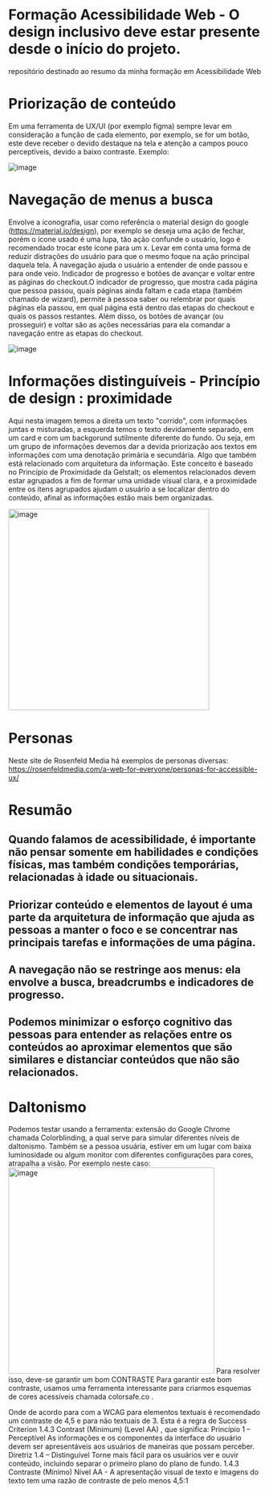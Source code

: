 # Formação Acessibilidade Web - O design inclusivo deve estar presente desde o início do projeto. 
repositório destinado ao resumo da minha formação em Acessibilidade Web

# Priorização de conteúdo
Em uma ferramenta de UX/UI (por exemplo figma) sempre levar em consideração a função de cada elemento, por exemplo, se for um botão, este deve receber o devido destaque na tela e atenção a campos pouco perceptíveis, devido a baixo contraste. Exemplo:

![image](https://user-images.githubusercontent.com/41839566/151076198-c2c99aea-3341-4bb6-9fe1-3a273ea87883.png)


# Navegação de menus a busca 
Envolve a iconografia, usar como referência o material design do google (https://material.io/design), por exemplo se deseja uma ação de fechar, porém o ícone usado é uma lupa, tão ação confunde o usuário, logo é recomendado trocar este ícone para um x. Levar em conta uma forma de reduzir distrações do usuário para que o mesmo foque na ação principal daquela tela. A navegação ajuda o usuário a entender de onde passou e para onde veio. Indicador de progresso e botões de avançar e voltar entre as páginas do checkout.O indicador de progresso, que mostra cada página que pessoa passou, quais páginas ainda faltam e cada etapa (também chamado de wizard), permite à pessoa saber ou relembrar por quais páginas ela passou, em qual página está dentro das etapas do checkout e quais os passos restantes. Além disso, os botões de avançar (ou prosseguir) e voltar são as ações necessárias para ela comandar a navegação entre as etapas do checkout.

![image](https://user-images.githubusercontent.com/41839566/151076972-28c8e17d-396e-41eb-a8a5-93ba17eb48aa.png)


# Informações distinguíveis - Princípio de design : proximidade
Aqui nesta imagem temos a direita um texto "corrido", com informações juntas e misturadas, a esquerda temos o texto devidamente separado, em um card e com um backgorund sutilmente diferente do fundo. Ou seja, em um grupo de informações devemos dar a devida priorização aos textos em informações com uma denotação primária e secundária. Algo que também está relacionado com arquitetura da informação. Este conceito é baseado no Princípio de Proximidade da Gelstalt; os elementos relacionados devem estar agrupados a fim de formar uma unidade visual clara, e a proximidade entre os itens agrupados ajudam o usuário a se localizar dentro do conteúdo, afinal as informações estão mais bem organizadas.

<img width="400" alt="image" src="https://user-images.githubusercontent.com/41839566/151077272-aa43be01-9ba3-4ae4-a88d-9d9ef7cb98ea.png">


# Personas
Neste site de Rosenfeld Media há exemplos de personas diversas:
https://rosenfeldmedia.com/a-web-for-everyone/personas-for-accessible-ux/

# Resumão
## Quando falamos de acessibilidade, é importante não pensar somente em habilidades e condições físicas, mas também condições temporárias, relacionadas à idade ou situacionais.
## Priorizar conteúdo e elementos de layout é uma parte da arquitetura de informação que ajuda as pessoas a manter o foco e se concentrar nas principais tarefas e informações de uma página.
## A navegação não se restringe aos menus: ela envolve a busca, breadcrumbs e indicadores de progresso.
## Podemos minimizar o esforço cognitivo das pessoas para entender as relações entre os conteúdos ao aproximar elementos que são similares e distanciar conteúdos que não são relacionados.

# Daltonismo
Podemos testar usando a ferramenta: extensão do Google Chrome chamada Colorblinding, a qual serve para simular diferentes níveis de daltonismo. Também se a pessoa usuária, estiver em um lugar com baixa luminosidade ou algum monitor com diferentes configurações para cores, atrapalha a visão. Por exemplo neste caso:
<img width="410" alt="image" src="https://user-images.githubusercontent.com/41839566/151079595-bf307333-ed2e-4c8e-8f2d-0dd649afd205.png">
Para resolver isso, deve-se garantir um bom CONTRASTE Para garantir este bom contraste, usamos uma ferramenta interessante para criarmos esquemas de cores acessíveis chamada colorsafe.co .

Onde de acordo para com a WCAG para elementos textuais é recomendado um contraste de 4,5 e para não textuais de 3. Esta é a regra de Success Criterion 1.4.3 Contrast (Minimum) (Level AA) , que significa: 
Princípio 1 – Perceptível 
As informações e os componentes da interface do usuário devem ser apresentáveis aos usuários de maneiras que possam perceber.
Diretriz 1.4 – Distinguível
Torne mais fácil para os usuários ver e ouvir conteúdo, incluindo separar o primeiro plano do plano de fundo.
1.4.3 Contraste (Mínimo) Nível AA - A apresentação visual de texto e imagens do texto tem uma razão de contraste de pelo menos 4,5:1


